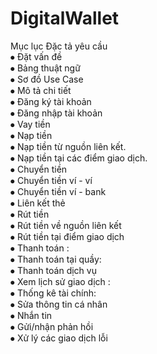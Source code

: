 # DigitalWallet
Mục lục
  Đặc tả yêu cầu								
    ⦁	Đặt vấn đề								
    ⦁	Bảng thuật ngữ							
    ⦁	Sơ đồ Use Case							
    ⦁	Mô tả chi tiết							
    ⦁	Đăng ký tài khoản					
    ⦁	Đăng nhập tài khoản					
    ⦁	Vay tiền							
	  ⦁	Nạp tiền							
      ⦁	Nạp tiền từ nguồn liên kết.			
      ⦁	Nạp tiền tại các điểm giao dịch.		
	  ⦁	Chuyển tiền						
      ⦁	Chuyển tiền ví - ví 				
      ⦁	Chuyển tiền ví - bank 				
	  ⦁	Liên kết thẻ 						
	  ⦁	Rút tiền 							
		  ⦁	Rút tiền về nguồn liên kết 			
		  ⦁	Rút tiền tại điểm giao dịch 			
	  ⦁	Thanh toán : 						
		  ⦁	Thanh toán tại quầy:				
		  ⦁	Thanh toán dịch vụ				
	  ⦁	Xem lịch sử giao dịch : 				
	  ⦁	Thống kê tài chính: 					
	  ⦁	Sửa thông tin cá nhân					
	  ⦁	Nhắn tin							
	  ⦁	Gửi/nhận phản hồi 					
	  ⦁	 Xử lý các giao dịch lỗi 		
